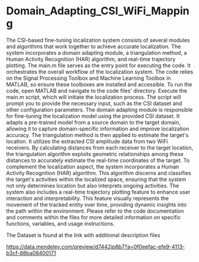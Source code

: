 # Domain_Adapting_CSI_WiFi_Mapping
The CSI-based fine-tuning localization system consists of several modules and algorithms that work together to achieve accurate localization. The system incorporates a domain adapting module, a triangulation method, a Human Activity Recognition (HAR) algorithm, and real-time trajectory plotting.
The main.m file serves as the entry point for executing the code. It orchestrates the overall workflow of the localization system. The code relies on the Signal Processing Toolbox and Machine Learning Toolbox in MATLAB, so ensure these toolboxes are installed and accessible.
To run the code, open MATLAB and navigate to the code files' directory. Execute the main.m script, which will initiate the localization process. The script will prompt you to provide the necessary input, such as the CSI dataset and other configuration parameters.
The domain adapting module is responsible for fine-tuning the localization model using the provided CSI dataset. It adapts a pre-trained model from a source domain to the target domain, allowing it to capture domain-specific information and improve localization accuracy.
The triangulation method is then applied to estimate the target's location. It utilizes the extracted CSI amplitude data from two WiFi receivers. By calculating distances from each receiver to the target location, the triangulation algorithm exploits geometric relationships among these distances to accurately estimate the real-time coordinates of the target.
To complement the localization aspect, the system incorporates a Human Activity Recognition (HAR) algorithm. This algorithm discerns and classifies the target's activities within the localized space, ensuring that the system not only determines location but also interprets ongoing activities.
The system also includes a real-time trajectory plotting feature to enhance user interaction and interpretability. This feature visually represents the movement of the tracked entity over time, providing dynamic insights into the path within the environment.
Please refer to the code documentation and comments within the files for more detailed information on specific functions, variables, and usage instructions.

The Dataset is found at the link with additional description files

https://data.mendeley.com/preview/d7442jp8b7?a=0f0eefac-efe9-4113-b3cf-88ba08400171


